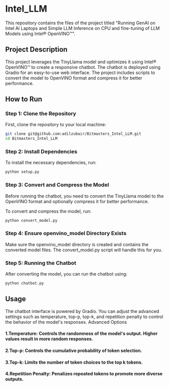 # Intel_LLM

This repository contains the files of the project titled "Running GenAI on Intel AI Laptops and Simple LLM Inference on CPU and fine-tuning of LLM Models using Intel® OpenVINO™".

## Project Description

This project leverages the TinyLlama model and optimizes it using Intel® OpenVINO™ to create a responsive chatbot. The chatbot is deployed using Gradio for an easy-to-use web interface. The project includes scripts to convert the model to OpenVINO format and compress it for better performance.

## How to Run

### Step 1: Clone the Repository

First, clone the repository to your local machine:

```sh
git clone git@github.com:adilzubair/Bitmasters_Intel_LLM.git
cd Bitmasters_Intel_LLM
```

### Step 2: Install Dependencies

To install the necessary dependencies, run:

```sh
python setup.py
```

### Step 3: Convert and Compress the Model

Before running the chatbot, you need to convert the TinyLlama model to the OpenVINO format and optionally compress it for better performance.

To convert and compress the model, run:

```sh
python convert_model.py
```

### Step 4: Ensure openvino_model Directory Exists

Make sure the openvino_model directory is created and contains the converted model files. The convert_model.py script will handle this for you.

### Step 5: Running the Chatbot

After converting the model, you can run the chatbot using:

```sh
python chatbot.py
```

## Usage

The chatbot interface is powered by Gradio. You can adjust the advanced settings such as temperature, top-p, top-k, and repetition penalty to control the behavior of the model's responses.
Advanced Options

#### 1.Temperature: Controls the randomness of the model's output. Higher values result in more random responses.
#### 2.Top-p: Controls the cumulative probability of token selection.
#### 3.Top-k: Limits the number of token choices to the top k tokens.
#### 4.Repetition Penalty: Penalizes repeated tokens to promote more diverse outputs.
